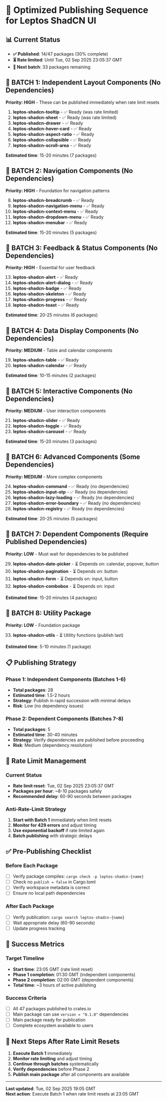 # 🚀 Optimized Publishing Sequence for Leptos ShadCN UI

## 📊 Current Status
- **✅ Published**: 14/47 packages (30% complete)
- **⏳ Rate limited**: Until Tue, 02 Sep 2025 23:05:37 GMT
- **🎯 Next batch**: 33 packages remaining

## 🎯 **BATCH 1: Independent Layout Components (No Dependencies)**
**Priority: HIGH** - These can be published immediately when rate limit resets

1. **leptos-shadcn-tooltip** - ✅ Ready (was rate limited)
2. **leptos-shadcn-sheet** - ✅ Ready (was rate limited)
3. **leptos-shadcn-drawer** - ✅ Ready
4. **leptos-shadcn-hover-card** - ✅ Ready
5. **leptos-shadcn-aspect-ratio** - ✅ Ready
6. **leptos-shadcn-collapsible** - ✅ Ready
7. **leptos-shadcn-scroll-area** - ✅ Ready

**Estimated time**: 15-20 minutes (7 packages)

## 🎯 **BATCH 2: Navigation Components (No Dependencies)**
**Priority: HIGH** - Foundation for navigation patterns

8. **leptos-shadcn-breadcrumb** - ✅ Ready
9. **leptos-shadcn-navigation-menu** - ✅ Ready
10. **leptos-shadcn-context-menu** - ✅ Ready
11. **leptos-shadcn-dropdown-menu** - ✅ Ready
12. **leptos-shadcn-menubar** - ✅ Ready

**Estimated time**: 15-20 minutes (5 packages)

## 🎯 **BATCH 3: Feedback & Status Components (No Dependencies)**
**Priority: HIGH** - Essential for user feedback

13. **leptos-shadcn-alert** - ✅ Ready
14. **leptos-shadcn-alert-dialog** - ✅ Ready
15. **leptos-shadcn-badge** - ✅ Ready
16. **leptos-shadcn-skeleton** - ✅ Ready
17. **leptos-shadcn-progress** - ✅ Ready
18. **leptos-shadcn-toast** - ✅ Ready

**Estimated time**: 20-25 minutes (6 packages)

## 🎯 **BATCH 4: Data Display Components (No Dependencies)**
**Priority: MEDIUM** - Table and calendar components

19. **leptos-shadcn-table** - ✅ Ready
20. **leptos-shadcn-calendar** - ✅ Ready

**Estimated time**: 10-15 minutes (2 packages)

## 🎯 **BATCH 5: Interactive Components (No Dependencies)**
**Priority: MEDIUM** - User interaction components

21. **leptos-shadcn-slider** - ✅ Ready
22. **leptos-shadcn-toggle** - ✅ Ready
23. **leptos-shadcn-carousel** - ✅ Ready

**Estimated time**: 15-20 minutes (3 packages)

## 🎯 **BATCH 6: Advanced Components (Some Dependencies)**
**Priority: MEDIUM** - More complex components

24. **leptos-shadcn-command** - ✅ Ready (no dependencies)
25. **leptos-shadcn-input-otp** - ✅ Ready (no dependencies)
26. **leptos-shadcn-lazy-loading** - ✅ Ready (no dependencies)
27. **leptos-shadcn-error-boundary** - ✅ Ready (no dependencies)
28. **leptos-shadcn-registry** - ✅ Ready (no dependencies)

**Estimated time**: 20-25 minutes (5 packages)

## 🎯 **BATCH 7: Dependent Components (Require Published Dependencies)**
**Priority: LOW** - Must wait for dependencies to be published

29. **leptos-shadcn-date-picker** - ⏳ Depends on: calendar, popover, button
30. **leptos-shadcn-pagination** - ⏳ Depends on: button
31. **leptos-shadcn-form** - ⏳ Depends on: input, button
32. **leptos-shadcn-combobox** - ⏳ Depends on: input

**Estimated time**: 15-20 minutes (4 packages)

## 🎯 **BATCH 8: Utility Package**
**Priority: LOW** - Foundation package

33. **leptos-shadcn-utils** - ⏳ Utility functions (publish last)

**Estimated time**: 5-10 minutes (1 package)

## 📋 **Publishing Strategy**

### **Phase 1: Independent Components (Batches 1-6)**
- **Total packages**: 28
- **Estimated time**: 1.5-2 hours
- **Strategy**: Publish in rapid succession with minimal delays
- **Risk**: Low (no dependency issues)

### **Phase 2: Dependent Components (Batches 7-8)**
- **Total packages**: 5
- **Estimated time**: 30-40 minutes
- **Strategy**: Verify dependencies are published before proceeding
- **Risk**: Medium (dependency resolution)

## 🚨 **Rate Limit Management**

### **Current Status**
- **Rate limit reset**: Tue, 02 Sep 2025 23:05:37 GMT
- **Packages per hour**: ~8-10 packages safely
- **Recommended delay**: 60-90 seconds between packages

### **Anti-Rate-Limit Strategy**
1. **Start with Batch 1** immediately when limit resets
2. **Monitor for 429 errors** and adjust timing
3. **Use exponential backoff** if rate limited again
4. **Batch publishing** with strategic delays

## ✅ **Pre-Publishing Checklist**

### **Before Each Package**
- [ ] Verify package compiles: `cargo check -p leptos-shadcn-{name}`
- [ ] Check no `publish = false` in Cargo.toml
- [ ] Verify workspace metadata is correct
- [ ] Ensure no local path dependencies

### **After Each Package**
- [ ] Verify publication: `cargo search leptos-shadcn-{name}`
- [ ] Wait appropriate delay (60-90 seconds)
- [ ] Update progress tracking

## 🎯 **Success Metrics**

### **Target Timeline**
- **Start time**: 23:05 GMT (rate limit reset)
- **Phase 1 completion**: 01:30 GMT (independent components)
- **Phase 2 completion**: 02:00 GMT (dependent components)
- **Total time**: ~3 hours of active publishing

### **Success Criteria**
- [ ] All 47 packages published to crates.io
- [ ] Main package can use `version = "0.1.0"` dependencies
- [ ] Main package ready for publication
- [ ] Complete ecosystem available to users

## 🚀 **Next Steps After Rate Limit Resets**

1. **Execute Batch 1** immediately
2. **Monitor rate limiting** and adjust timing
3. **Continue through batches** systematically
4. **Verify dependencies** before Phase 2
5. **Publish main package** after all components are available

---

**Last updated**: Tue, 02 Sep 2025 19:05 GMT  
**Next action**: Execute Batch 1 when rate limit resets at 23:05 GMT
